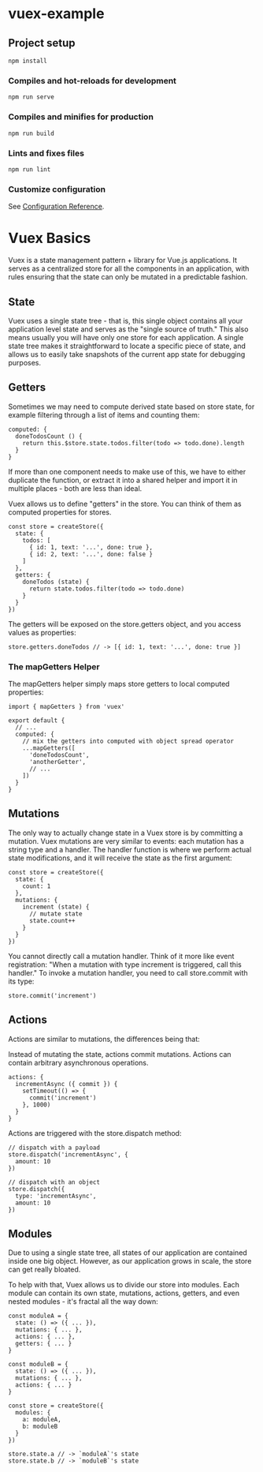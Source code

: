 # vuex-example

## Project setup
```
npm install
```

### Compiles and hot-reloads for development
```
npm run serve
```

### Compiles and minifies for production
```
npm run build
```

### Lints and fixes files
```
npm run lint
```

### Customize configuration
See [Configuration Reference](https://cli.vuejs.org/config/).


# Vuex Basics
Vuex is a state management pattern + library for Vue.js applications. It serves as a centralized store for all the components in an application, with rules ensuring that the state can only be mutated in a predictable fashion.

## State
Vuex uses a single state tree - that is, this single object contains all your application level state and serves as the "single source of truth." This also means usually you will have only one store for each application. A single state tree makes it straightforward to locate a specific piece of state, and allows us to easily take snapshots of the current app state for debugging purposes.

## Getters
Sometimes we may need to compute derived state based on store state, for example filtering through a list of items and counting them:
```
computed: {
  doneTodosCount () {
    return this.$store.state.todos.filter(todo => todo.done).length
  }
}
```
If more than one component needs to make use of this, we have to either duplicate the function, or extract it into a shared helper and import it in multiple places - both are less than ideal.

Vuex allows us to define "getters" in the store. You can think of them as computed properties for stores.
```
const store = createStore({
  state: {
    todos: [
      { id: 1, text: '...', done: true },
      { id: 2, text: '...', done: false }
    ]
  },
  getters: {
    doneTodos (state) {
      return state.todos.filter(todo => todo.done)
    }
  }
})
```
The getters will be exposed on the store.getters object, and you access values as properties:
```
store.getters.doneTodos // -> [{ id: 1, text: '...', done: true }]
```
### The mapGetters Helper
The mapGetters helper simply maps store getters to local computed properties:
```
import { mapGetters } from 'vuex'

export default {
  // ...
  computed: {
    // mix the getters into computed with object spread operator
    ...mapGetters([
      'doneTodosCount',
      'anotherGetter',
      // ...
    ])
  }
}
```
## Mutations
The only way to actually change state in a Vuex store is by committing a mutation. Vuex mutations are very similar to events: each mutation has a string type and a handler. The handler function is where we perform actual state modifications, and it will receive the state as the first argument:
```
const store = createStore({
  state: {
    count: 1
  },
  mutations: {
    increment (state) {
      // mutate state
      state.count++
    }
  }
})
```
You cannot directly call a mutation handler. Think of it more like event registration: "When a mutation with type increment is triggered, call this handler." To invoke a mutation handler, you need to call store.commit with its type:
```
store.commit('increment')
```
## Actions
Actions are similar to mutations, the differences being that:

Instead of mutating the state, actions commit mutations.
Actions can contain arbitrary asynchronous operations.
```
actions: {
  incrementAsync ({ commit }) {
    setTimeout(() => {
      commit('increment')
    }, 1000)
  }
}
```
Actions are triggered with the store.dispatch method:
```
// dispatch with a payload
store.dispatch('incrementAsync', {
  amount: 10
})

// dispatch with an object
store.dispatch({
  type: 'incrementAsync',
  amount: 10
})
```
## Modules
Due to using a single state tree, all states of our application are contained inside one big object. However, as our application grows in scale, the store can get really bloated.

To help with that, Vuex allows us to divide our store into modules. Each module can contain its own state, mutations, actions, getters, and even nested modules - it's fractal all the way down:
```
const moduleA = {
  state: () => ({ ... }),
  mutations: { ... },
  actions: { ... },
  getters: { ... }
}

const moduleB = {
  state: () => ({ ... }),
  mutations: { ... },
  actions: { ... }
}

const store = createStore({
  modules: {
    a: moduleA,
    b: moduleB
  }
})

store.state.a // -> `moduleA`'s state
store.state.b // -> `moduleB`'s state
```